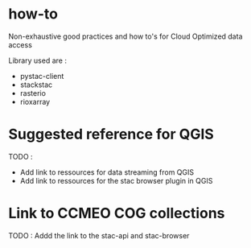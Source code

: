 # how-to
Non-exhaustive good practices and how to's for Cloud Optimized data access

Library used are : 

- pystac-client 
- stackstac
- rasterio
- rioxarray

# Suggested reference for QGIS 
TODO : 
- Add link to ressources for data streaming from QGIS
- Add link to ressources for the stac browser plugin in QGIS

# Link to CCMEO COG collections 
TODO : Addd the link to the stac-api and stac-browser
